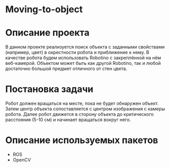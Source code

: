 # Moving-to-object
# Описание проекта
В данном проекте реализуется поиск объекта с заданными свойствами (например, цвет) в окрестности робота и приближение к нему. В качестве робота будем использовать Robotino с закреплённой на нём веб-камерой. Объектом может быть как другой Robotino, так и любой достаточно большой предмет отличного от стен цвета.
# Постановка задачи
Робот должен вращаться на месте, пока не будет обнаружен объект. Затем центр объекта сопоставляется с центром изображения с камеры робота. Далее робот движется в сторону объекта до критического расстояния (5-10 см) и начинает вращаться вокруг него.
# Описание используемых пакетов
- ROS
- OpenCV
